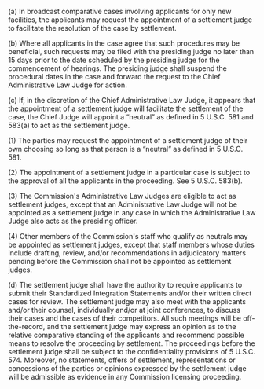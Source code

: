 (a) In broadcast comparative cases involving applicants for only new facilities, the applicants may request the appointment of a settlement judge to facilitate the resolution of the case by settlement.

(b) Where all applicants in the case agree that such procedures may be beneficial, such requests may be filed with the presiding judge no later than 15 days prior to the date scheduled by the presiding judge for the commencement of hearings. The presiding judge shall suspend the procedural dates in the case and forward the request to the Chief Administrative Law Judge for action.

(c) If, in the discretion of the Chief Administrative Law Judge, it appears that the appointment of a settlement judge will facilitate the settlement of the case, the Chief Judge will appoint a “neutral” as defined in 5 U.S.C. 581 and 583(a) to act as the settlement judge.

(1) The parties may request the appointment of a settlement judge of their own choosing so long as that person is a “neutral” as defined in 5 U.S.C. 581.

(2) The appointment of a settlement judge in a particular case is subject to the approval of all the applicants in the proceeding. See 5 U.S.C. 583(b).
                                    

(3) The Commission's Administrative Law Judges are eligible to act as settlement judges, except that an Administrative Law Judge will not be appointed as a settlement judge in any case in which the Administrative Law Judge also acts as the presiding officer.

(4) Other members of the Commission's staff who qualify as neutrals may be appointed as settlement judges, except that staff members whose duties include drafting, review, and/or recommendations in adjudicatory matters pending before the Commission shall not be appointed as settlement judges.

(d) The settlement judge shall have the authority to require applicants to submit their Standardized Integration Statements and/or their written direct cases for review. The settlement judge may also meet with the applicants and/or their counsel, individually and/or at joint conferences, to discuss their cases and the cases of their competitors. All such meetings will be off-the-record, and the settlement judge may express an opinion as to the relative comparative standing of the applicants and recommend possible means to resolve the proceeding by settlement. The proceedings before the settlement judge shall be subject to the confidentiality provisions of 5 U.S.C. 574. Moreover, no statements, offers of settlement, representations or concessions of the parties or opinions expressed by the settlement judge will be admissible as evidence in any Commission licensing proceeding.

